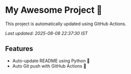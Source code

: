 # My Awesome Project 🚀

This project is automatically updated using GitHub Actions.

_Last updated: 2025-08-08 22:37:30 IST_

## Features
- Auto-update README using Python 🐍
- Auto Git push with GitHub Actions 🤖
